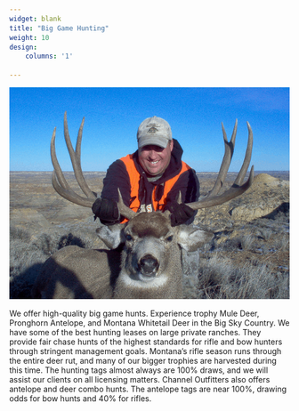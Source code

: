 ```yaml
---
widget: blank
title: "Big Game Hunting"
weight: 10
design:
    columns: '1'

---
```


![Your Hunt Remembered](images/your-hunt-remembered.png)

We offer high-quality big game hunts. Experience trophy Mule Deer, Pronghorn Antelope, and Montana Whitetail Deer in the Big Sky Country. We have some of the best hunting leases on large private ranches. They provide fair chase hunts of the highest standards for rifle and bow hunters through stringent management goals. Montana’s rifle season runs through the entire deer rut, and many of our bigger trophies are harvested during this time. The hunting tags almost always are 100% draws, and we will assist our clients on all licensing matters. Channel Outfitters also offers antelope and deer combo hunts. The antelope tags are near 100%, drawing odds for bow hunts and 40% for rifles.

